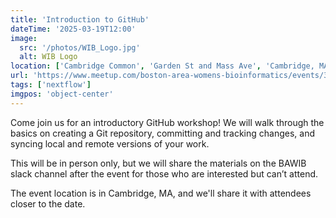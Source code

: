 ```yaml
---
title: 'Introduction to GitHub'
dateTime: '2025-03-19T12:00'
image:
  src: '/photos/WIB_Logo.jpg'
  alt: WIB Logo
location: ['Cambridge Common', 'Garden St and Mass Ave', 'Cambridge, MA']
url: 'https://www.meetup.com/boston-area-womens-bioinformatics/events/306417902/?eventOrigin=group_upcoming_events'
tags: ['nextflow']
imgpos: 'object-center'
---
```

Come join us for an introductory GitHub workshop! We will walk through the basics on creating a Git repository, committing and tracking changes, and syncing local and remote versions of your work.

This will be in person only, but we will share the materials on the BAWIB slack channel after the event for those who are interested but can’t attend.

The event location is in Cambridge, MA, and we'll share it with attendees closer to the date.
